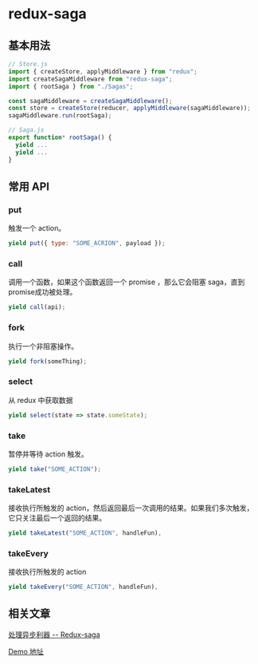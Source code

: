 # redux-saga

## 基本用法

```js
// Store.js
import { createStore, applyMiddleware } from "redux";
import createSagaMiddleware from "redux-saga";
import { rootSaga } from "./Sagas";

const sagaMiddleware = createSagaMiddleware();
const store = createStore(reducer, applyMiddleware(sagaMiddleware));
sagaMiddleware.run(rootSaga);
```

```js
// Saga.js
export function* rootSaga() {
  yield ...
  yield ...
}
```

## 常用 API

### put

触发一个 action。

```js
yield put({ type: "SOME_ACRION", payload });
```

### call

调用一个函数，如果这个函数返回一个 promise ，那么它会阻塞 saga，直到promise成功被处理。

```js
yield call(api);
```

### fork

执行一个非阻塞操作。

```js
yield fork(someThing);
```

### select

从 redux 中获取数据

```js
yield select(state => state.someState);
```

### take

暂停并等待 action 触发。

```js
yield take("SOME_ACTION");
```

### takeLatest

接收执行所触发的 action，然后返回最后一次调用的结果。如果我们多次触发，它只关注最后一个返回的结果。

```js
yield takeLatest("SOME_ACTION", handleFun),
```

### takeEvery

接收执行所触发的 action

```js
yield takeEvery("SOME_ACTION", handleFun),
```

## 相关文章

[处理异步利器 -- Redux-saga](https://www.zcfy.cc/article/async-operations-using-redux-saga-freecodecamp-2377.html)

[Demo 地址](https://github.com/andresmijares/async-redux-saga)

